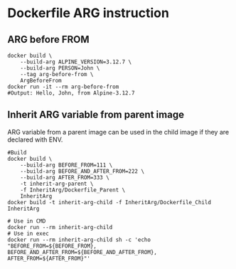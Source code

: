 # Dockerfile ARG instruction

## ARG before FROM
```
docker build \
    --build-arg ALPINE_VERSION=3.12.7 \
    --build-arg PERSON=John \
    --tag arg-before-from \
    ArgBeforeFrom
docker run -it --rm arg-before-from
#Output: Hello, John, from Alpine-3.12.7
```

## Inherit ARG variable from parent image
ARG variable from a parent image can be used in the child image if they are declared with ENV.
```
#Build
docker build \
    --build-arg BEFORE_FROM=111 \
    --build-arg BEFORE_AND_AFTER_FROM=222 \
    --build-arg AFTER_FROM=333 \
    -t inherit-arg-parent \
    -f InheritArg/Dockerfile_Parent \
    InheritArg
docker build -t inherit-arg-child -f InheritArg/Dockerfile_Child InheritArg

# Use in CMD
docker run --rm inherit-arg-child
# Use in exec
docker run --rm inherit-arg-child sh -c 'echo "BEFORE_FROM=${BEFORE_FROM}, BEFORE_AND_AFTER_FROM=${BEFORE_AND_AFTER_FROM}, AFTER_FROM=${AFTER_FROM}"'
```
